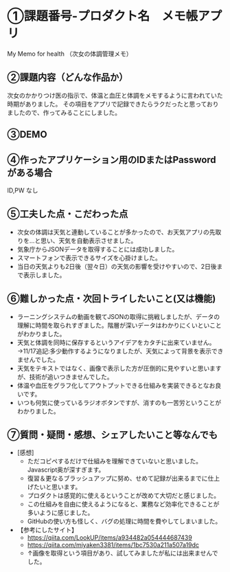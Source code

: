 # ①課題番号-プロダクト名　メモ帳アプリ

My Memo for health （次女の体調管理メモ）

## ②課題内容（どんな作品か）

次女のかかりつけ医の指示で、体温と血圧と体調をメモするように言われていた時期がありました。
その項目をアプリで記録できたらラクだったと思っておりましたので、作ってみることにしました。

## ③DEMO


## ④作ったアプリケーション用のIDまたはPasswordがある場合

ID,PW なし

## ⑤工夫した点・こだわった点

- 次女の体調は天気と連動していることが多かったので、お天気アプリの先取りを…と思い、天気を自動表示させました。
- 気象庁からJSONデータを取得することには成功しました。
- スマートフォンで表示できるサイズを心掛けました。
- 当日の天気よりも2日後（翌々日）の天気の影響を受けやすいので、2日後まで表示しました。

## ⑥難しかった点・次回トライしたいこと(又は機能)

- ラーニングシステムの動画を観てJSONの取得に挑戦しましたが、データの理解に時間を取られすぎました。階層が深いデータはわかりにくいといことがわかりました。
- 天気と体調を同時に保存するというアイデアをカタチに出来ていません。
    →11/17追記:多少動作するようになりましたが、天気によって背景を表示できませんでした。
- 天気をテキストではなく、画像で表示した方が圧倒的に見やすいと思いますが、技術が追いつきませんでした。
- 体温や血圧をグラフ化してアウトプットできる仕組みを実装できるとなお良いです。
- いつも何気に使っているラジオボタンですが、消すのも一苦労ということがわかりました。

## ⑦質問・疑問・感想、シェアしたいこと等なんでも

- [感想]
  - ただコピペするだけで仕組みを理解できていないと思いました。Javascript奥が深すぎます。
  - 復習＆更なるブラッシュアップに努め、せめて記録が出来るまでに仕上げたいと思います。
  - プロダクトは感覚的に使えるということが改めて大切だと感じました。
  - この仕組みを自由に使えるようになると、業務など効率化できることが多いように感じました。
  - GitHubの使い方も怪しく、バグの処理に時間を費やしてしまいました。
- 【参考にしたサイト】
  - https://qiita.com/LookUP/items/a934482a054444687439
  - https://qiita.com/miyaken3381/items/1bc7530a211a507a19dc
  - ↑画像を取得という項目があり、試してみましたが私には出来ませんでした。

